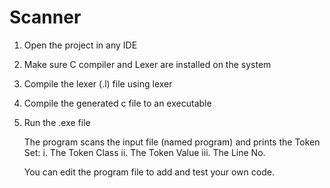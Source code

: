 # Scanner

1. Open the project in any IDE
2. Make sure C compiler and Lexer are installed on the system
3. Compile the lexer (.l) file using lexer
4. Compile the generated c file to an executable 
5. Run the .exe file

    The program scans the input file (named program) and prints the Token Set:
i. The Token Class
ii. The Token Value
iii. The Line No.

    You can edit the program file to add and test your own code.

